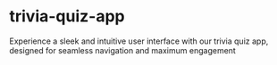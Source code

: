 # trivia-quiz-app
Experience a sleek and intuitive user interface with our trivia quiz app, designed for seamless navigation and maximum engagement

